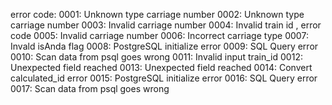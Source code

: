 error code:
    0001: Unknown type carriage number
    0002: Unknown type carriage number
    0003: Invalid carriage number
    0004: Invalid train id , error code
    0005: Invalid carriage number
    0006: Incorrect carriage type
    0007: Invald isAnda flag
    0008: PostgreSQL initialize error
    0009: SQL Query error
    0010: Scan data from psql goes wrong
    0011: Invalid input train_id
    0012: Unexpected field reached
    0013: Unexpected field reached
    0014: Convert calculated_id error
    0015: PostgreSQL initialize error
    0016: SQL Query error
    0017: Scan data from psql goes wrong
